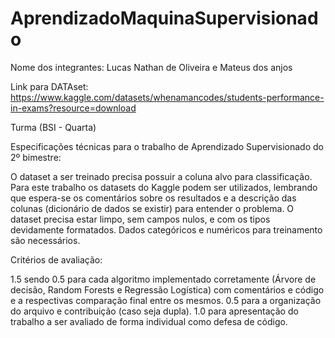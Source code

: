 # AprendizadoMaquinaSupervisionado

Nome dos integrantes: Lucas Nathan de Oliveira e Mateus dos anjos

Link para DATAset: https://www.kaggle.com/datasets/whenamancodes/students-performance-in-exams?resource=download

Turma (BSI - Quarta)

Especificações técnicas para o trabalho de Aprendizado Supervisionado do 2º bimestre:

O dataset a ser treinado precisa possuir a coluna alvo para classificação.
Para este trabalho os datasets do Kaggle podem ser utilizados, lembrando que espera-se os comentários sobre os resultados e a descrição das colunas (dicionário de dados se existir) para entender o problema.
O dataset precisa estar limpo, sem campos nulos, e com os tipos devidamente formatados.
Dados categóricos e numéricos para treinamento são necessários.

Critérios de avaliação:

1.5 sendo 0.5 para cada algoritmo implementado corretamente (Árvore de decisão, Random Forests e Regressão Logística) com comentários e código e a respectivas comparação final entre os mesmos.
0.5 para a organização do arquivo e contribuição (caso seja dupla).
1.0 para apresentação do trabalho a ser avaliado de forma individual como defesa de código.
